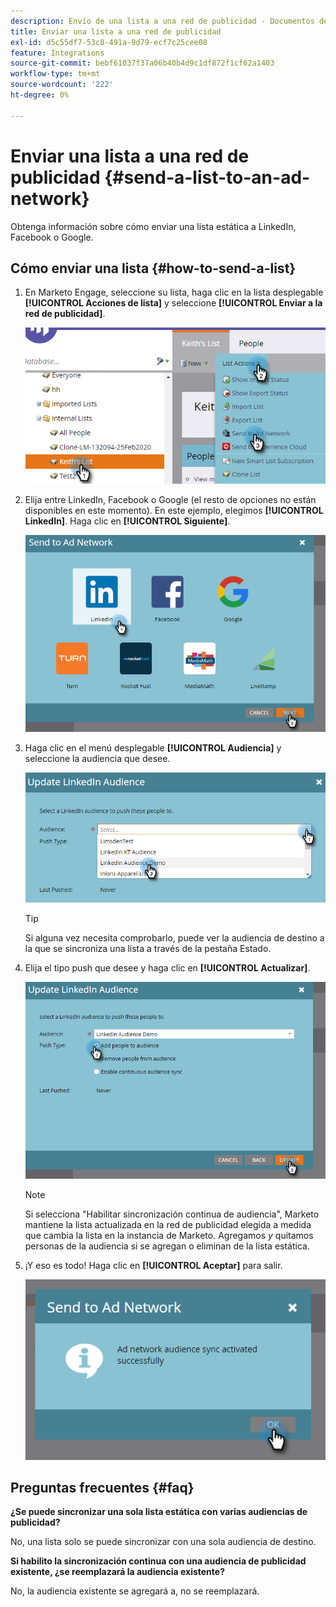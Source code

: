 ```yaml
---
description: Envío de una lista a una red de publicidad - Documentos de Marketo - Documentación del producto
title: Enviar una lista a una red de publicidad
exl-id: d5c55df7-53c8-491a-9d79-ecf7c25cee08
feature: Integrations
source-git-commit: bebf61037f37a06b40b4d9c1df872f1cf62a1403
workflow-type: tm+mt
source-wordcount: '222'
ht-degree: 0%

---
```


# Enviar una lista a una red de publicidad {#send-a-list-to-an-ad-network}

Obtenga información sobre cómo enviar una lista estática a LinkedIn, Facebook o Google.

## Cómo enviar una lista {#how-to-send-a-list}

1. En Marketo Engage, seleccione su lista, haga clic en la lista desplegable **[!UICONTROL Acciones de lista]** y seleccione **[!UICONTROL Enviar a la red de publicidad]**.

   ![](assets/send-a-list-to-an-ad-network-1.png)

1. Elija entre LinkedIn, Facebook o Google (el resto de opciones no están disponibles en este momento). En este ejemplo, elegimos **[!UICONTROL LinkedIn]**. Haga clic en **[!UICONTROL Siguiente]**.

   ![](assets/send-a-list-to-an-ad-network-2.png)

1. Haga clic en el menú desplegable **[!UICONTROL Audiencia]** y seleccione la audiencia que desee.

   ![](assets/send-a-list-to-an-ad-network-3.png)

   >[!TIP]
   >
   >Si alguna vez necesita comprobarlo, puede ver la audiencia de destino a la que se sincroniza una lista a través de la pestaña Estado.

1. Elija el tipo push que desee y haga clic en **[!UICONTROL Actualizar]**.

   ![](assets/send-a-list-to-an-ad-network-4.png)

   >[!NOTE]
   >
   >Si selecciona &quot;Habilitar sincronización continua de audiencia&quot;, Marketo mantiene la lista actualizada en la red de publicidad elegida a medida que cambia la lista en la instancia de Marketo. Agregamos _y_ quitamos personas de la audiencia si se agregan o eliminan de la lista estática.

1. ¡Y eso es todo! Haga clic en **[!UICONTROL Aceptar]** para salir.

   ![](assets/send-a-list-to-an-ad-network-5.png)

## Preguntas frecuentes {#faq}

**¿Se puede sincronizar una sola lista estática con varias audiencias de publicidad?**

No, una lista solo se puede sincronizar con una sola audiencia de destino.

**Si habilito la sincronización continua con una audiencia de publicidad existente, ¿se reemplazará la audiencia existente?**

No, la audiencia existente se agregará a, no se reemplazará.

